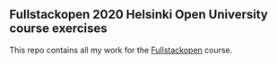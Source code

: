 ## Fullstackopen 2020 Helsinki Open University course exercises

This repo contains all my work for the [Fullstackopen](https://courses.helsinki.fi/en/aytkt21009en/131840261) course.